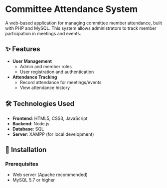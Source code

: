# Committee Attendance System

A web-based application for managing committee member attendance, built with PHP and MySQL. This system allows administrators to track member participation in meetings and events.

## ✨ Features

- **User Management**
  - Admin and member roles
  - User registration and authentication
- **Attendance Tracking**
  - Record attendance for meetings/events
  - View attendance history

## 🛠️ Technologies Used

- **Frontend**: HTML5, CSS3, JavaScript 
- **Backend**: Node.js
- **Database**: SQL
- **Server**: XAMPP (for local development)

## 🚀 Installation

### Prerequisites
- Web server (Apache recommended)
- MySQL 5.7 or higher
  
